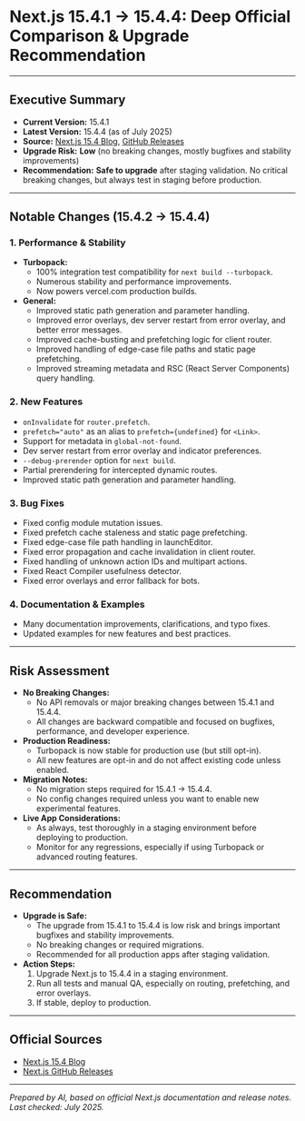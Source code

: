# Next.js 15.4.1 → 15.4.4: Deep Official Comparison & Upgrade Recommendation

---

## Executive Summary

- **Current Version:** 15.4.1
- **Latest Version:** 15.4.4 (as of July 2025)
- **Source:** [Next.js 15.4 Blog](https://nextjs.org/blog/next-15-4), [GitHub Releases](https://github.com/vercel/next.js/releases)
- **Upgrade Risk:** **Low** (no breaking changes, mostly bugfixes and stability improvements)
- **Recommendation:** **Safe to upgrade** after staging validation. No critical breaking changes, but always test in staging before production.

---

## Notable Changes (15.4.2 → 15.4.4)

### 1. **Performance & Stability**
- **Turbopack:**
  - 100% integration test compatibility for `next build --turbopack`.
  - Numerous stability and performance improvements.
  - Now powers vercel.com production builds.
- **General:**
  - Improved static path generation and parameter handling.
  - Improved error overlays, dev server restart from error overlay, and better error messages.
  - Improved cache-busting and prefetching logic for client router.
  - Improved handling of edge-case file paths and static page prefetching.
  - Improved streaming metadata and RSC (React Server Components) query handling.

### 2. **New Features**
- `onInvalidate` for `router.prefetch`.
- `prefetch="auto"` as an alias to `prefetch={undefined}` for `<Link>`.
- Support for metadata in `global-not-found`.
- Dev server restart from error overlay and indicator preferences.
- `--debug-prerender` option for `next build`.
- Partial prerendering for intercepted dynamic routes.
- Improved static path generation and parameter handling.

### 3. **Bug Fixes**
- Fixed config module mutation issues.
- Fixed prefetch cache staleness and static page prefetching.
- Fixed edge-case file path handling in launchEditor.
- Fixed error propagation and cache invalidation in client router.
- Fixed handling of unknown action IDs and multipart actions.
- Fixed React Compiler usefulness detector.
- Fixed error overlays and error fallback for bots.

### 4. **Documentation & Examples**
- Many documentation improvements, clarifications, and typo fixes.
- Updated examples for new features and best practices.

---

## Risk Assessment

- **No Breaking Changes:**
  - No API removals or major breaking changes between 15.4.1 and 15.4.4.
  - All changes are backward compatible and focused on bugfixes, performance, and developer experience.
- **Production Readiness:**
  - Turbopack is now stable for production use (but still opt-in).
  - All new features are opt-in and do not affect existing code unless enabled.
- **Migration Notes:**
  - No migration steps required for 15.4.1 → 15.4.4.
  - No config changes required unless you want to enable new experimental features.
- **Live App Considerations:**
  - As always, test thoroughly in a staging environment before deploying to production.
  - Monitor for any regressions, especially if using Turbopack or advanced routing features.

---

## Recommendation

- **Upgrade is Safe:**
  - The upgrade from 15.4.1 to 15.4.4 is low risk and brings important bugfixes and stability improvements.
  - No breaking changes or required migrations.
  - Recommended for all production apps after staging validation.
- **Action Steps:**
  1. Upgrade Next.js to 15.4.4 in a staging environment.
  2. Run all tests and manual QA, especially on routing, prefetching, and error overlays.
  3. If stable, deploy to production.

---

## Official Sources
- [Next.js 15.4 Blog](https://nextjs.org/blog/next-15-4)
- [Next.js GitHub Releases](https://github.com/vercel/next.js/releases)

---

*Prepared by AI, based on official Next.js documentation and release notes. Last checked: July 2025.* 